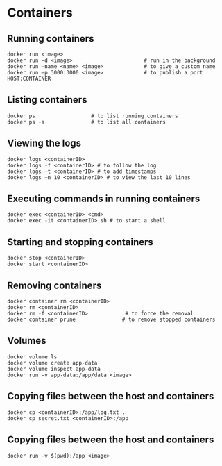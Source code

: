 # Containers
## Running containers
```
docker run <image>
docker run -d <image>                       # run in the background
docker run —name <name> <image>             # to give a custom name 
docker run —p 3000:3000 <image>             # to publish a port HOST:CONTAINER
```
## Listing containers
```
docker ps                  # to list running containers
docker ps -a               # to list all containers
````

## Viewing the logs
```
docker logs <containerID>
docker logs -f <containerID> # to follow the log
docker logs —t <containerID> # to add timestamps
docker logs —n 10 <containerID> # to view the last 10 lines
```

## Executing commands in running containers
```
docker exec <containerID> <cmd>
docker exec -it <containerID> sh # to start a shell
```

## Starting and stopping containers
```
docker stop <containerID> 
docker start <containerID>
````
## Removing containers
```
docker container rm <containerID> 
docker rm <containerID> 
docker rm -f <containerID>            # to force the removal
docker container prune               # to remove stopped containers
```
## Volumes
```
docker volume ls
docker volume create app-data
docker volume inspect app-data
docker run -v app-data:/app/data <image>
```
## Copying files between the host and containers
```
docker cp <containerID>:/app/log.txt .
docker cp secret.txt <containerID>:/app
````
## Copying files between the host and containers
```
docker run -v $(pwd):/app <image>
```
